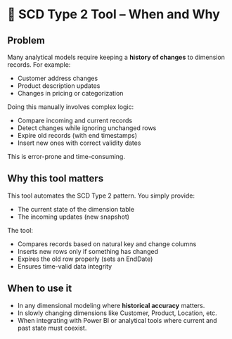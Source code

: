 # 🧱 SCD Type 2 Tool – When and Why

## Problem

Many analytical models require keeping a **history of changes** to dimension records. For example:
- Customer address changes
- Product description updates
- Changes in pricing or categorization

Doing this manually involves complex logic:
- Compare incoming and current records
- Detect changes while ignoring unchanged rows
- Expire old records (with end timestamps)
- Insert new ones with correct validity dates

This is error-prone and time-consuming.

## Why this tool matters

This tool automates the SCD Type 2 pattern. You simply provide:
- The current state of the dimension table
- The incoming updates (new snapshot)

The tool:
- Compares records based on natural key and change columns
- Inserts new rows only if something has changed
- Expires the old row properly (sets an EndDate)
- Ensures time-valid data integrity

## When to use it

- In any dimensional modeling where **historical accuracy** matters.
- In slowly changing dimensions like Customer, Product, Location, etc.
- When integrating with Power BI or analytical tools where current and past state must coexist.
